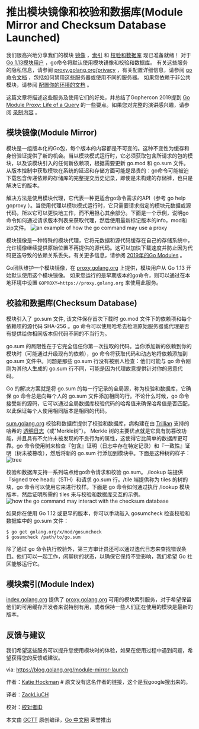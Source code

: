 # 推出模块镜像和校验和数据库(Module Mirror and Checksum Database Launched)

我们很高兴地分享我们的模块 [镜像](https://proxy.golang.org/) ，[索引](https://index.golang.org/) 和 [校验和数据库](https://sum.golang.org/) 现已准备就绪！ 对于 [Go 1.13模块用户](https://golang.org/doc/go1.13#introduction) ，go命令将默认使用模块镜像和校验和数据库。 有关这些服务的隐私信息，请参阅 [proxy.golang.org/privacy](proxy.golang.org/privacy) ，有关配置详细信息，请参阅 [go命令文档](https://golang.org/cmd/go/#hdr-Module_downloading_and_verification) ，包括如何禁用这些服务器或使用不同的服务器。 如果您依赖于非公共模块，请参阅 [配置你的环境的文档](https://golang.org/cmd/go/#hdr-Module_configuration_for_non_public_modules) 。

这篇文章将描述这些服务及使用它们的好处，并总结了Gophercon 2019提到 [Go Module Proxy: Life of a Query](https://www.youtube.com/watch?v=KqTySYYhPUE&feature=youtu.be) 的一些要点。如果您对完整的演讲感兴趣，请参阅 [录制内容](https://www.youtube.com/watch?v=KqTySYYhPUE&feature=youtu.be) 。

## 模块镜像(Module Mirror)

模块是一组版本化的Go包，每个版本的内容都是不可变的。这种不变性为缓存和身份验证提供了新的机会。当以模块模式运行时，它必须获取包含所请求的包的模块，以及该模块引入的任何新依赖项，根据需要更新 go.mod 和 go.sum 文件。从版本控制中获取模块在系统的延迟和存储方面可能是昂贵的：go命令可能被迫下载包含传递依赖的存储库的完整提交历史记录，即使是未构建的存储裤，也只是解决它的版本。

解决方法是使用模块代理，它代表一种更适合go命令需求的API（参考 go help goproxy ）。当使用代理以模块模式运行时，它只需要请求指定的模块元数据或源代码，所以它可以更快地工作，而不用担心其余部分。下面是一个示例，说明go命令如何通过请求版本列表来获取代理，然后使用最新标记版本的info，mod和zip文件。
![an example of how the go command may use a proxy](https://blog.golang.org/module-mirror-launch/proxy-protocol.png)

模块镜像是一种特殊的模块代理，它将元数据和源代码缓存在自己的存储系统中，允许镜像继续提供原始位置不再提供的源代码。这可以加快下载速度并防止因为代码更迭导致的依赖关系丢失。有关更多信息，请参阅 [2019年的Go Modules](https://blog.golang.org/modules2019) 。

Go团队维护一个模块镜像，在 [proxy.golang.org](proxy.golang.org) 上提供，模块用户从 Go 1.13 开始默认使用这个模块镜像。 如果您运行的是早期版本的go命令，则可以通过在本地环境中设置 `GOPROXY=https://proxy.golang.org` 来使用此服务。

## 校验和数据库(Checksum Database)

模块引入了 go.sum 文件, 该文件保存首次下载时 go.mod 文件下的依赖项和每个依赖项的源代码 SHA-256 。go 命令可以使用哈希去检测原始服务器或代理是否有提供给你相同版本但代码不同的不当行为。

go.sum 的局限性在于它完全信任你第一次拉取的代码。当你添加新的依赖到你的模块时（可能通过升级现有的依赖），go 命令将获取代码和动态地将依赖添加到 go.sum 文件中。问题是那些 go.sum 行没有被别人检查：他们可能与 go 命令刚刚为其他人生成的 go.sum 行不同，可能是因为代理故意提供针对你的恶意代码。

Go 的解决方案就是将 go.sum 的每一行记录的全局源，称为校验和数据库，它确保 go 命令总是向每个人的 go.sum 文件添加相同的行。不论什么时候，go 命令接受新的源码，它可以通过全局数据库校验代码的哈希值来确保哈希值是否匹配，以此保证每个人使用相同版本是相同的代码。

[sum.golang.org](sum.golang.org) 校验和数据库提供了校验和数据库，病构建在由 [Trillian](https://github.com/google/trillian) 支持的哈希的 [透明日志](https://research.swtch.com/tlog)（或"Merkle树"）。 Merkle 树的主要优点就是它具有防篡改功能，并且具有不允许未被发现的不良行为的属性，这使得它比简单的数据库更可靠。go 命令使用树来检查『包含』证明（日志中存在特定记录）和『一致性』证明（树未被篡改），然后将新的 go.sum 行添加到模块中。下面是这种树的样子：
![tree](https://blog.golang.org/module-mirror-launch/tree.png)

校验和数据库支持一系列端点给go命令请求和校验 go.sum。 /lookup 端提供『signed tree head』（STH）和请求 go.sum 行。/tile 端提供称为 tiles 的树的块，go 命令可以使用它来进行校样。下面是 go 命令如何通过执行 /lookup 模块版本，然后证明所需的 tiles 来与校验和数据库交互的示例。
![how the go command may interact with the checksum database](https://blog.golang.org/module-mirror-launch/sumdb-protocol.png)

如果你在使用 Go 1.12 或更早的版本，你可以手动敲入 gosumcheck 检查校验和数据库中的 go.sum 文件：
```
$ go get golang.org/x/mod/gosumcheck
$ gosumcheck /path/to/go.sum
```
除了通过 go 命令执行校验外，第三方审计员还可以通过迭代日志来查找错误条目。他们可以一起工作，闲聊树的状态，以确保它保持不受影响，我们希望 Go 社区能够运行它。

## 模块索引(Module Index)

[index.golang.org](index.golang.org) 提供了 [proxy.golang.org](proxy.golang.org) 可用的模块索引服务，对于希望保留他们的可用缓存开发者来说特别有用，或者保持一些人们正在使用的模块是最新的版本。

## 反馈与建议

我们希望这些服务可以提升您使用模块时的体验，如果在使用过程中遇到问题，希望获得您的反馈或建议。

via: https://blog.golang.org/module-mirror-launch

作者：[Katie Hockman](https://twitter.com/katie_hockman) # 原文没有这名作者的链接，这个是我google搜出来的。

译者：[ZackLiuCH](https://github.com/ZackLiuCH)

校对：[校对者ID](https://github.com/校对者ID)

本文由 [GCTT](https://github.com/studygolang/GCTT) 原创编译，[Go 中文网](https://studygolang.com/) 荣誉推出

